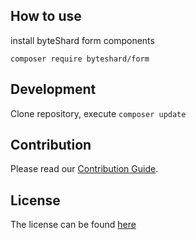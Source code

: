 ## How to use

install byteShard form components

`composer require byteshard/form`

## Development

Clone repository, execute ``composer update``

## Contribution

Please read our [Contribution Guide](CONTRIBUTE.md).

## License

The license can be found [here](LICENSE)
